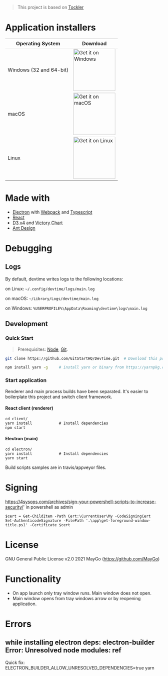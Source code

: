 > This project is based on [Tockler](https://github.com/MayGo/tockler)

# Application installers

| Operating System        | Download                                                                                                                                                                                                                             |
| ----------------------- | ------------------------------------------------------------------------------------------------------------------------------------------------------------------------------------------------------------------------------------ |
| Windows (32 and 64-bit) | <a href='https://github.com/GitStartHQ/DevTime/releases/download/v0.2.1/GitStart-DevTime-Setup-0.2.1.exe'><img alt='Get it on Windows' width="134px" src='https://github.com/MayGo/tockler/raw/master/badges/BadgeWindows.png'/></a> |
| macOS                   | <a href='https://github.com/GitStartHQ/DevTime/releases/download/v0.2.1/GitStart-DevTime-0.2.1.dmg'><img alt='Get it on macOS' width="134px" src='https://github.com/MayGo/tockler/raw/master/badges/BadgeMacOS.png'/></a>           |
| Linux                   | <a href='https://github.com/GitStartHQ/DevTime/releases/download/v0.2.1/GitStart-DevTime-0.2.1.AppImage'><img alt='Get it on Linux' width="134px" src='https://github.com/MayGo/tockler/raw/master/badges/BadgeLinux.png'/></a>      |

# Made with

-   [Electron](https://electron.atom.io/) with [Webpack](https://webpack.github.io/) and [Typescript](https://www.typescriptlang.org/)
-   [React](https://reactjs.org/)
-   [D3 v4](https://d3js.org/) and [Victory Chart](http://formidable.com/open-source/victory/docs/victory-chart/)
-   [Ant Design](https://ant.design/)

# Debugging

## Logs

By default, devtime writes logs to the following locations:

on Linux: `~/.config/devtime/logs/main.log`

on macOS: `~/Library/Logs/devtime/main.log`

on Windows: `%USERPROFILE%\AppData\Roaming\devtime\logs\main.log`

## Development

### Quick Start

> Prerequisites: [Node](https://nodejs.org/), [Git](https://git-scm.com/).

```bash
git clone https://github.com/GitStartHQ/DevTime.git  # Download this project

npm install yarn -g     # install yarn or binary from https://yarnpkg.com
```

### Start application

Renderer and main process builds have been separated. It's easier to boilerplate this project and switch client framework.

#### React client (renderer)

```
cd client/
yarn install            # Install dependencies
npm start
```

#### Electron (main)

```
cd electron/
yarn install            # Install dependencies
yarn start
```

Build scripts samples are in travis/appveyor files.

# Signing

https://4sysops.com/archives/sign-your-powershell-scripts-to-increase-security/'
in powershell as admin

```
$cert = Get-ChildItem -Path Cert:\CurrentUser\My -CodeSigningCert
Set-AuthenticodeSignature -FilePath '.\app\get-foreground-window-title.ps1' -Certificate $cert
```

# License

GNU General Public License v2.0
2021 MayGo (https://github.com/MayGo)

# Functionality

-   On app launch only tray window runs. Main window does not open.
-   Main window opens from tray windows arrow or by reopening application.

# Errors

## while installing electron deps: electron-builder Error: Unresolved node modules: ref

Quick fix: ELECTRON_BUILDER_ALLOW_UNRESOLVED_DEPENDENCIES=true yarn
